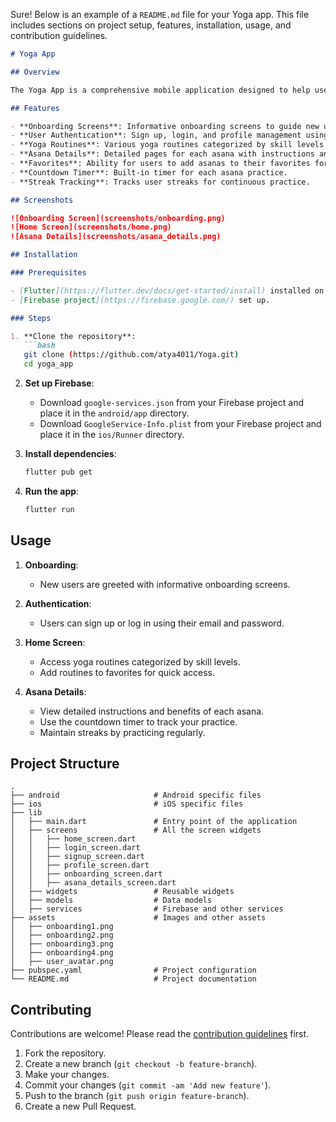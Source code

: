 Sure! Below is an example of a `README.md` file for your Yoga app. This file includes sections on project setup, features, installation, usage, and contribution guidelines.

```markdown
# Yoga App

## Overview

The Yoga App is a comprehensive mobile application designed to help users practice yoga effectively. It includes various features such as tracking goals, providing yoga routines for different skill levels, and offering personalized recommendations. The app integrates with Firebase for user authentication and data management.

## Features

- **Onboarding Screens**: Informative onboarding screens to guide new users.
- **User Authentication**: Sign up, login, and profile management using Firebase.
- **Yoga Routines**: Various yoga routines categorized by skill levels (Beginner, Intermediate, Advanced).
- **Asana Details**: Detailed pages for each asana with instructions and benefits.
- **Favorites**: Ability for users to add asanas to their favorites for quick access.
- **Countdown Timer**: Built-in timer for each asana practice.
- **Streak Tracking**: Tracks user streaks for continuous practice.

## Screenshots

![Onboarding Screen](screenshots/onboarding.png)
![Home Screen](screenshots/home.png)
![Asana Details](screenshots/asana_details.png)

## Installation

### Prerequisites

- [Flutter](https://flutter.dev/docs/get-started/install) installed on your machine.
- [Firebase project](https://firebase.google.com/) set up.

### Steps

1. **Clone the repository**:
   ```bash
   git clone (https://github.com/atya4011/Yoga.git)
   cd yoga_app
   ```

2. **Set up Firebase**:
   - Download `google-services.json` from your Firebase project and place it in the `android/app` directory.
   - Download `GoogleService-Info.plist` from your Firebase project and place it in the `ios/Runner` directory.

3. **Install dependencies**:
   ```bash
   flutter pub get
   ```

4. **Run the app**:
   ```bash
   flutter run
   ```

## Usage

1. **Onboarding**:
   - New users are greeted with informative onboarding screens.

2. **Authentication**:
   - Users can sign up or log in using their email and password.

3. **Home Screen**:
   - Access yoga routines categorized by skill levels.
   - Add routines to favorites for quick access.

4. **Asana Details**:
   - View detailed instructions and benefits of each asana.
   - Use the countdown timer to track your practice.
   - Maintain streaks by practicing regularly.

## Project Structure

```
.
├── android                     # Android specific files
├── ios                         # iOS specific files
├── lib
│   ├── main.dart               # Entry point of the application
│   ├── screens                 # All the screen widgets
│   │   ├── home_screen.dart
│   │   ├── login_screen.dart
│   │   ├── signup_screen.dart
│   │   ├── profile_screen.dart
│   │   ├── onboarding_screen.dart
│   │   ├── asana_details_screen.dart
│   ├── widgets                 # Reusable widgets
│   ├── models                  # Data models
│   ├── services                # Firebase and other services
├── assets                      # Images and other assets
│   ├── onboarding1.png
│   ├── onboarding2.png
│   ├── onboarding3.png
│   ├── onboarding4.png
│   ├── user_avatar.png
├── pubspec.yaml                # Project configuration
└── README.md                   # Project documentation
```

## Contributing

Contributions are welcome! Please read the [contribution guidelines](CONTRIBUTING.md) first.

1. Fork the repository.
2. Create a new branch (`git checkout -b feature-branch`).
3. Make your changes.
4. Commit your changes (`git commit -am 'Add new feature'`).
5. Push to the branch (`git push origin feature-branch`).
6. Create a new Pull Request.


